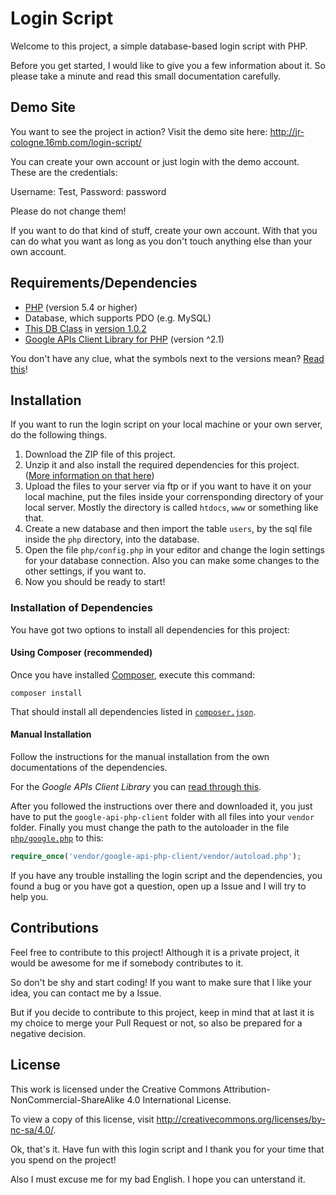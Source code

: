 # Login Script

Welcome to this project, a simple database-based login script with PHP.

Before you get started, I would like to give you a few information about it. So please take a minute and read this small documentation carefully.

## Demo Site

You want to see the project in action? Visit the demo site here: http://jr-cologne.16mb.com/login-script/

You can create your own account or just login with the demo account. These are the credentials:

Username: Test, Password: password

Please do not change them!

If you want to do that kind of stuff, create your own account. With that you can do what you want as long as you don't touch anything else than your own account.

## Requirements/Dependencies

- [PHP](http://php.net) (version 5.4 or higher)
- Database, which supports PDO (e.g. MySQL)
- [This DB Class](https://github.com/jr-cologne/db-class) in [version 1.0.2](https://github.com/jr-cologne/db-class/tree/v1.0.2)
- [Google APIs Client Library for PHP](https://github.com/google/google-api-php-client) (version ^2.1)

You don't have any clue, what the symbols next to the versions mean? [Read this](https://getcomposer.org/doc/articles/versions.md)!

## Installation

If you want to run the login script on your local machine or your own server, do the following things.

1. Download the ZIP file of this project.
2. Unzip it and also install the required dependencies for this project. ([More information on that here](https://github.com/jr-cologne/login-script#installation_of_dependencies))
3. Upload the files to your server via ftp or if you want to have it on your local machine, put the files inside your corrensponding directory of your local server. Mostly the directory is called `htdocs`, `www` or something like that.
4. Create a new database and then import the table `users`, by the sql file inside the `php` directory, into the database.
5. Open the file `php/config.php` in your editor and change the login settings for your database connection. Also you can make some changes to the other settings, if you want to.
6. Now you should be ready to start!

### Installation of Dependencies

You have got two options to install all dependencies for this project:

#### Using Composer (recommended)

Once you have installed [Composer](https://getcomposer.org), execute this command:

`composer install`

That should install all dependencies listed in [`composer.json`](https://github.com/jr-cologne/login-script/blob/master/composer.json).

#### Manual Installation

Follow the instructions for the manual installation from the own documentations of the dependencies.

For the *Google APIs Client Library* you can [read through this](https://github.com/google/google-api-php-client#download-the-release).

After you followed the instructions over there and downloaded it, you just have to put the `google-api-php-client` folder with all files into your `vendor` folder. Finally you must change the path to the autoloader in the file [`php/google.php`](https://github.com/jr-cologne/login-script/blob/master/php/google.php) to this:

```php
require_once('vendor/google-api-php-client/vendor/autoload.php');
```


If you have any trouble installing the login script and the dependencies, you found a bug or you have got a question, open up a Issue and I will try to help you.

## Contributions

Feel free to contribute to this project! Although it is a private project, it would be awesome for me if somebody contributes to it.

So don't be shy and start coding! If you want to make sure that I like your idea, you can contact me by a Issue.

But if you decide to contribute to this project, keep in mind that at last it is my choice to merge your Pull Request or not, so also be prepared for a negative decision.

## License

This work is licensed under the Creative Commons Attribution-NonCommercial-ShareAlike 4.0 International License.

To view a copy of this license, visit http://creativecommons.org/licenses/by-nc-sa/4.0/.


Ok, that's it. Have fun with this login script and I thank you for your time that you spend on the project!

Also I must excuse me for my bad English. I hope you can unterstand it.
